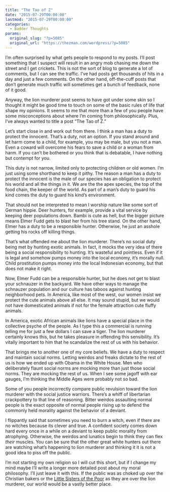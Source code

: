 ```yaml
---
title: "The Tao of Z"
date: "2015-07-29T00:00:00"
lastmod: "2015-07-29T00:00:00"
categories:
  - Badder Thoughts
params:
  original_slug: "?p=5085"
  original_url: "https://thezman.com/wordpress/?p=5085"
---
```


I’m often surprised by what gets people to respond to my posts. I’ll
post something that I suspect will result in an angry mob chasing me
down the street and I get crickets. This is not the sort of blog to
generate a lot of comments, but I can see the traffic. I’ve had posts
get thousands of hits in a day and just a few comments. On the other
hand, off-the-cuff posts that don’t generate much traffic will sometimes
get a bunch of feedback, none of it good.

Anyway, the lion murderer post seems to have got under some skin so I
thought it might be good time to touch on some of the basic rules of
life that shape my opinions. It seems to me that more than a few of you
people have some misconceptions about where I’m coming from
philosophically. Plus, I’ve always wanted to title a post “The Tao of
Z.”

Let’s start close in and work out from there. I think a man has a duty
to protect the innocent. That’s a duty, not an option. If you stand
around and let harm come to a child, for example, you may be male, but
you not a man. Even a coward will overcome his fears to save a child or
a woman from harm. If you can’t be bothered or you think that is
debatable, I have nothing but contempt for you.

This duty is not narrow, limited only to protecting children or old
women. I’m just using some shorthand to keep it pithy. The reason a man
has a duty to protect the innocent is the male of our species has an
obligation to protect his world and all the things in it. We are the the
apex species, the top of the food chain, the keeper of the world. As
part of a man’s duty to guard his kind comes the duty to guard his
kind’s environment.

That should not be interpreted to mean I worship nature like some sort
of German hippie. Deer hunters, for example, provide a vital service by
keeping deer populations down. Bambi is cute as hell, but the bigger
picture means Elmer Fudd gets to blast her from his tree stand. On the
other hand, Elmer has a duty to be a responsible hunter. Otherwise, he
just an asshole getting his rocks off killing things.

That’s what offended me about the lion murderer. There’s no social duty
being met by hunting exotic animals. In fact, it mocks the very idea of
there being a social responsibility to hunting. It’s wasteful and
pointless. Even if it is legal and somehow pumps money into the local
economy, it’s morally null. Child prostitution pumps money into the
local Indonesian economy, but that does not make it right.

Now, Elmer Fudd can be a responsible hunter, but he does not get to
blast your schnauzer in the backyard. We have other ways to manage the
schnauzer population and our culture has taboos against hunting
neighborhood pets. In America, like most of the west, our women insist
we protect the cute animals above all else. It may sound stupid, but we
would not have domesticated animals if not for the female attraction
cute fluffy animals.

In America, exotic African animals like lions have a special place in
the collective psyche of the people. As I type this a commercial is
running telling me for just a few dollars I can save a tiger. The lion
murderer certainly knows this, but he takes pleasure in offending this
sensibility. It’s vitally important to him that he scandalize the rest
of us with his behavior.

That brings me to another one of my core beliefs. We have a duty to
respect and maintain social norms. Letting weirdos and freaks dictate to
the rest of us is how we ended up with Obama in the White House. Men who
deliberately flaunt social norms are mocking more than just those social
norms. They are mocking the rest of us. When I see some jagoff with ear
gauges, I’m thinking the Middle Ages were probably not so bad.

Some of you people incorrectly compare public revulsion toward the lion
murderer with the social justice warriors. There’s a whiff of
libertarian crackpottery to that line of reasoning. Bitter weirdos
assaulting normal people is the exact opposite of normal people rising
up to defend the commonly held morality against the behavior of a
deviant.

I flippantly said that sometimes you need to burn a witch, even if there
are no witches because its clever and true. A confident society comes
down hard every once in a while on a deviant to keep public morality
from atrophying. Otherwise, the weirdos and lunatics begin to think they
can flex *their* muscles. You can be sure that the other great white
hunters out there are watching what’s happening to lion murderer and
thinking it it is not a good idea to piss off the public.

I’m not starting my own religion so I will cut this short, but if I
change my mind maybe I’ll write a longer more detailed post about my
moral philosophy. I’ll just leave it with this. If the public was as
choked up over the Christian bakers or the
<a href="http://www.becketfund.org/littlesisters/" rel="noopener"
target="_blank">Little Sisters of the Poor</a> as they are over the lion
murderer, our world would be a vastly better place.
